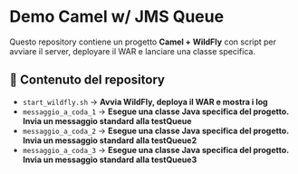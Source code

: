 # Demo Camel w/ JMS Queue

Questo repository contiene un progetto **Camel + WildFly** con script per avviare il server, deployare il WAR e lanciare una classe specifica.

## 📂 **Contenuto del repository**
- `start_wildfly.sh` → **Avvia WildFly, deploya il WAR e mostra i log**
- `messaggio_a_coda_1` → **Esegue una classe Java specifica del progetto. Invia un messaggio standard alla testQueue**
- `messaggio_a_coda_2` → **Esegue una classe Java specifica del progetto. Invia un messaggio standard alla testQueue2**
- `messaggio_a_coda_3` → **Esegue una classe Java specifica del progetto. Invia un messaggio standard alla testQueue3**
